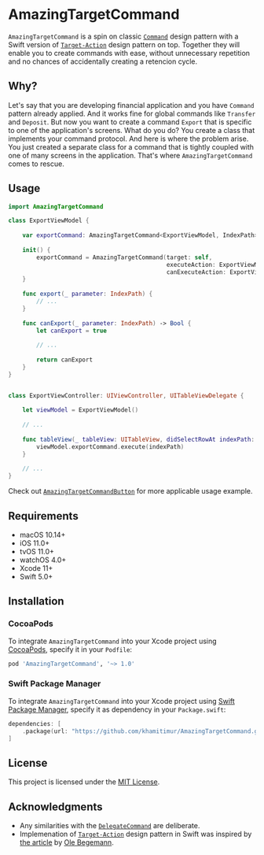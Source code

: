 # AmazingTargetCommand

`AmazingTargetCommand` is a spin on classic [`Command`](https://en.wikipedia.org/wiki/Command_pattern) design pattern with a Swift version of [`Target-Action`](https://developer.apple.com/library/archive/documentation/General/Conceptual/Devpedia-CocoaApp/TargetAction.html) design pattern on top. Together they will enable you to create commands with ease, without unnecessary repetition and no chances of accidentally creating a retencion cycle.

## Why?

Let's say that you are developing financial application and you have `Command` pattern already applied. And it works fine for global commands like `Transfer` and `Deposit`. But now you want to create a command `Export` that is specific to one of the application's screens. What do you do? You create a class that implements your command protocol. And here is where the problem arise. You just created a separate class for a command that is tightly coupled with one of many screens in the application. That's where `AmazingTargetCommand` comes to rescue.

## Usage

```swift
import AmazingTargetCommand

class ExportViewModel {
    
    var exportCommand: AmazingTargetCommand<ExportViewModel, IndexPath>!
    
    init() {
        exportCommand = AmazingTargetCommand(target: self,
                                             executeAction: ExportViewModel.export,
                                             canExecuteAction: ExportViewModel.canExport)
    }
    
    func export(_ parameter: IndexPath) {
        // ...
    }
    
    func canExport(_ parameter: IndexPath) -> Bool {
        let canExport = true
        
        // ...
        
        return canExport
    }
}


class ExportViewController: UIViewController, UITableViewDelegate {
    
    let viewModel = ExportViewModel()
    
    // ...
    
    func tableView(_ tableView: UITableView, didSelectRowAt indexPath: IndexPath) {
        viewModel.exportCommand.execute(indexPath)
    }
    
    // ...
}
```

Check out [`AmazingTargetCommandButton`](https://github.com/khamitimur/AmazingTargetCommandCocoa/blob/master/Sources/AmazingTargetCommandCocoa/UIKit/AmazingTargetCommandButton.swift) for more applicable usage example.

## Requirements

- macOS 10.14+
- iOS 11.0+
- tvOS 11.0+
- watchOS 4.0+
- Xcode 11+
- Swift 5.0+

## Installation
### CocoaPods
To integrate `AmazingTargetCommand` into your Xcode project using [CocoaPods](https://cocoapods.org/), specify it in your `Podfile`:
```ruby
pod 'AmazingTargetCommand', '~> 1.0'
```

### Swift Package Manager

To integrate `AmazingTargetCommand` into your Xcode project using [Swift Package Manager](https://swift.org/package-manager/), specify it as dependency in your `Package.swift`:

```swift
dependencies: [
    .package(url: "https://github.com/khamitimur/AmazingTargetCommand.git", .upToNextMajor(from: "1.0.0"))
]
```

## License

This project is licensed under the [MIT License](LICENSE).

## Acknowledgments

* Any similarities with the [`DelegateCommand`](https://docs.microsoft.com/en-us/dotnet/api/microsoft.visualstudio.platformui.delegatecommand) are deliberate.
* Implemenation of [`Target-Action`](https://developer.apple.com/library/archive/documentation/General/Conceptual/Devpedia-CocoaApp/TargetAction.html) design pattern in Swift was inspired by [the article](https://oleb.net/blog/2014/07/swift-instance-methods-curried-functions/) by [Ole Begemann](https://oleb.net/).
